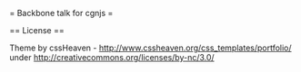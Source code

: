 = Backbone talk for cgnjs =

== License ==

Theme by cssHeaven - http://www.cssheaven.org/css_templates/portfolio/ under http://creativecommons.org/licenses/by-nc/3.0/
